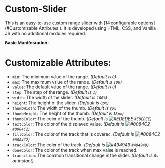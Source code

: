 # Custom-Slider
This is an easy-to-use custom range slider with [14 configurable options](#Customizable Attributes:). It is developed using HTML, CSS, and Vanilla JS with no additional modules required.

**Basic Manifestation:**

# Customizable Attributes:

- `min`: The minimum value of the range. _(Default is `0`)_
- `max`: The maximum value of the range. _(Default is `100`)_
- `value`: The default value of the range. _(Default is `0`)_
- `step`: The step of the range. _(Default is `1`)_
- `width`: The width of the slider. _(Default is `100%`)_
- `height`: The height of the slider. _(Default is `8px`)_
- `thumbWidth`: The width of the thumb. _(Default is `8px`_
- `thumbHeight`: The height of the thumb. _(Default is `18px`)_
- `thumbColor`: The color of the thumb. _(Default is ![#EDEDEE](https://placehold.co/15x15/EDEDEE/EDEDEE.png) `#EDEDEE`)_
- `textColor`: The color of the displayed value. _(Default is ![#0084C2](https://placehold.co/15x15/0084c2/0084c2.png) `#0084C2`)_
- `fillColor`: The color of the track that is covered. _(Default is ![#0084C2](https://placehold.co/15x15/0084c2/0084c2.png) `#0084C2`)_
- `trackColor`: The color of the track. _(Default is ![#494949](https://placehold.co/15x15/494949/494949.png) `#494949`)_
- `doneColor`: The color of the track when max value is reached. 
- `transition`: The common transitional change in the slider. _(Default is `0s` or instant)_
